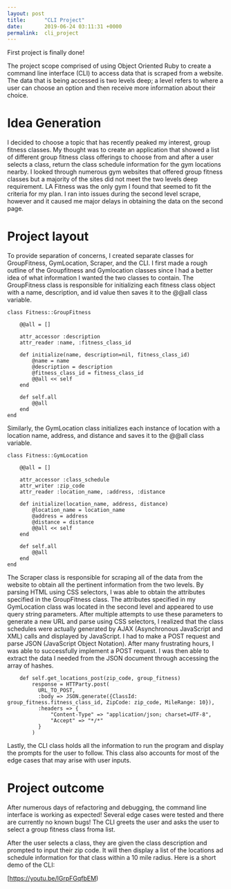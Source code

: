 ```yaml
---
layout: post
title:      "CLI Project"
date:       2019-06-24 03:11:31 +0000
permalink:  cli_project
---
```



First project is finally done!

The project scope comprised of using Object Oriented Ruby to create a command line interface (CLI) to access data that is scraped from a website. The data that is being accessed is two levels deep; a level refers to where a user can choose an option and then receive more information about their choice. 

# Idea Generation
I decided to choose a topic that has recently peaked my interest, group fitness classes. My thought was to create an application that showed a list of different group fitness class offerings to choose from and after a user selects a class, return the class schedule information for the gym locations nearby. I looked through numerous gym websites that offered group fitness classes but a majority of the sites did not meet the two levels deep requirement. LA Fitness was the only gym I found that seemed to fit the criteria for my plan. I ran into issues during the second level scrape, however and it caused me major delays in obtaining the data on the second page.

# Project layout
To provide separation of concerns, I created separate classes for GroupFitness, GymLocation, Scraper, and the CLI. 
I first made a rough outline of the Groupfitness and Gymlocation classes since I had a better idea of what information I wanted the two classes to contain. The GroupFitness class is responsible for initializing each fitness class object with a name, description, and id value then saves it to the @@all class variable. 

```
class Fitness::GroupFitness

    @@all = []

    attr_accessor :description
    attr_reader :name, :fitness_class_id
  
    def initialize(name, description=nil, fitness_class_id)
        @name = name
        @description = description
        @fitness_class_id = fitness_class_id
        @@all << self
    end

    def self.all
        @@all
    end
end
```

Similarly, the GymLocation class initializes each instance of location with a location name, address, and distance and saves it to the @@all class variable.


```
class Fitness::GymLocation

    @@all = []

    attr_accessor :class_schedule
    attr_writer :zip_code 
    attr_reader :location_name, :address, :distance

    def initialize(location_name, address, distance)
        @location_name = location_name
        @address = address
        @distance = distance
        @@all << self
    end

    def self.all
        @@all
    end
end
```
		
		
The Scraper class is responsible for scraping all of the data from the website to obtain all the pertinent information from the two levels. By parsing HTML using CSS selectors, I was able to obtain the  attributes specified in the GroupFitness class. The attributes specified in my GymLocation class was located in the second level and appeared to use query string parameters. After multiple attempts to use these parameters to generate a new URL and parse using CSS selectors, I realized that the class schedules were actually generated by AJAX (Asynchronous JavaScript and XML) calls and displayed by JavaScript. I had to make a POST request and parse JSON (JavaScript Object Notation). After many frustrating hours, I was able to successfully implement a POST request. I was then able to extract the data I needed from the JSON document through accessing the array of hashes.


```
    def self.get_locations_post(zip_code, group_fitness)
        response = HTTParty.post(
          URL_TO_POST,
          :body => JSON.generate({ClassId: group_fitness.fitness_class_id, ZipCode: zip_code, MileRange: 10}),
          :headers => {
              "Content-Type" => "application/json; charset=UTF-8",
              "Accept" => "*/*"
          }
        )
```

Lastly, the CLI class holds all the information to run the program and display the prompts for the user to follow. This class also accounts for most of the edge cases that may arise with user inputs.


# Project outcome

After numerous days of refactoring and debugging, the command line interface is working as expected! Several edge cases were tested and there are currently no known bugs! The CLI greets the user and asks the user to select a group fitness class froma list.

After the user selects a class, they are given the class description and prompted to input their zip code. It will then display a list of the locations ad schedule information for that class within a 10 mile radius.  Here is a short demo of the CLI:

[https://youtu.be/lGrpFGqfbEM)



